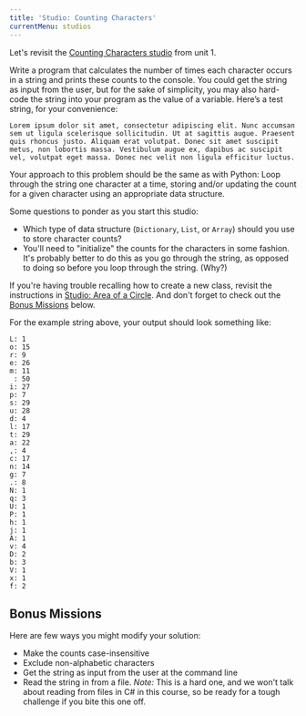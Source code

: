 ```yaml
---
title: 'Studio: Counting Characters'
currentMenu: studios
---
```


Let's revisit the [Counting Characters studio](https://runestone.launchcode.org/runestone/static/thinkcspy/Studios/counting-characters.html) from unit 1.

Write a program that calculates the number of times each character occurs in a string and prints these counts to the console. You could get the string as input from the user, but for the sake of simplicity, you may also hard-code the string into your program as the value of a variable. Here’s a test string, for your convenience:

```nohighlight
Lorem ipsum dolor sit amet, consectetur adipiscing elit. Nunc accumsan sem ut ligula scelerisque sollicitudin. Ut at sagittis augue. Praesent quis rhoncus justo. Aliquam erat volutpat. Donec sit amet suscipit metus, non lobortis massa. Vestibulum augue ex, dapibus ac suscipit vel, volutpat eget massa. Donec nec velit non ligula efficitur luctus.
```

Your approach to this problem should be the same as with Python: Loop through the string one character at a time, storing and/or updating the count for a given character using an appropriate data structure.

Some questions to ponder as you start this studio:
- Which type of data structure (`Dictionary`, `List`, or `Array`) should you use to store character counts?
- You'll need to "initialize" the counts for the characters in some fashion. It's probably better to do this as you go through the string, as opposed to doing so before you loop through the string. (Why?)

If you're having trouble recalling how to create a new class, revisit the instructions in [Studio: Area of a Circle](../area/). And don't forget to check out the [Bonus Missions](#bonus-missions) below.

For the example string above, your output should look something like:

```nohighlight
L: 1
o: 15
r: 9
e: 26
m: 11
 : 50
i: 27
p: 7
s: 29
u: 28
d: 4
l: 17
t: 29
a: 22
,: 4
c: 17
n: 14
g: 7
.: 8
N: 1
q: 3
U: 1
P: 1
h: 1
j: 1
A: 1
v: 4
D: 2
b: 3
V: 1
x: 1
f: 2
```

## Bonus Missions

Here are few ways you might modify your solution:

- Make the counts case-insensitive
- Exclude non-alphabetic characters
- Get the string as input from the user at the command line
- Read the string in from a file. *Note:* This is a hard one, and we won't talk about reading from files in C# in this course, so be ready for a tough challenge if you bite this one off.

